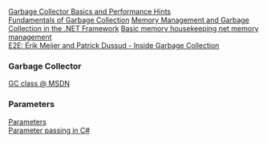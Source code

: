 [Garbage Collector Basics and Performance Hints](https://msdn.microsoft.com/en-us/library/ms973837.aspx)  
[Fundamentals of Garbage Collection](https://msdn.microsoft.com/en-us/library/ee787088(v=vs.110).aspx) 
[Memory Management and Garbage Collection in the .NET Framework](https://msdn.microsoft.com/en-us/library/hh156531(v=vs.110).aspx)  
[Basic memory housekeeping net memory management](http://content.atalasoft.com/h/i/58205464-basic-memory-housekeeping-net-memory-management-part-1)  
[E2E: Erik Meijer and Patrick Dussud - Inside Garbage Collection](https://channel9.msdn.com/Shows/Going+Deep/E2E-Erik-Meijer-and-Patrick-Dussud-Inside-Garbage-Collection)  

### Garbage Collector

[GC class @ MSDN](https://msdn.microsoft.com/en-us/library/system.gc(v=vs.110).aspx)

### Parameters
[Parameters](http://jonskeet.uk/csharp/parameters.html)  
[Parameter passing in C#](http://www.leerichardson.com/2007/01/parameter-passing-in-c.html)



